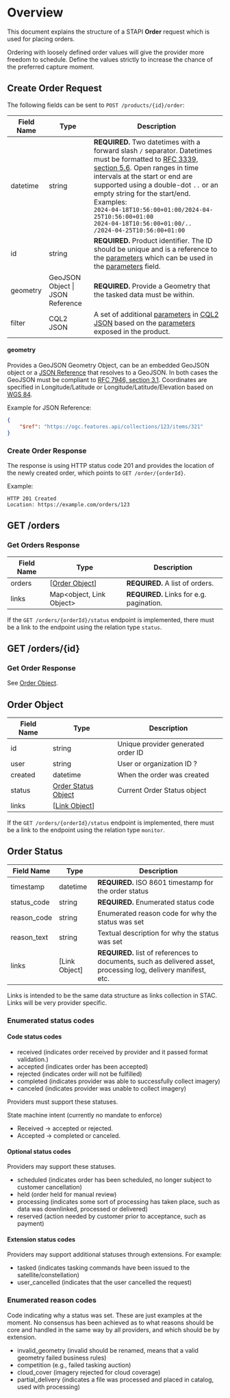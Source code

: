 # Overview

This document explains the structure of a STAPI **Order** request which is used for placing orders. 

Ordering with loosely defined order values will give the provider more freedom to schedule. Define the values strictly to increase the chance of the preferred capture moment.

## Create Order Request

The following fields can be sent to `POST /products/{id}/order`:

| Field Name | Type                             | Description                                                  |
|------------| -------------------------------- | ------------------------------------------------------------ |
| datetime   | string                           | **REQUIRED.** Two datetimes with a forward slash `/` separator. Datetimes must be formatted to [RFC 3339, section 5.6](https://tools.ietf.org/html/rfc3339#section-5.6). Open ranges in time intervals at the start or end are supported using a double-dot `..` or an empty string for the start/end. Examples:<br />`2024-04-18T10:56:00+01:00/2024-04-25T10:56:00+01:00`<br />`2024-04-18T10:56:00+01:00/..`<br />`/2024-04-25T10:56:00+01:00` |
| id         | string                           | **REQUIRED.** Product identifier. The ID should be unique and is a reference to the [parameters](https://github.com/Element84/stapi-spec/blob/main/product/README.md#parameters) which can be used in the [parameters](https://github.com/Element84/stapi-spec/blob/main/product/README.md#parameters) field. |
| geometry   | GeoJSON Object \| JSON Reference | **REQUIRED.** Provide a Geometry that the tasked data must be within. |
| filter     | CQL2 JSON                        | A set of additional [parameters](https://github.com/Element84/stapi-spec/blob/main/product/README.md#parameters) in [CQL2 JSON](https://docs.ogc.org/DRAFTS/21-065.html) based on the [parameters](https://github.com/Element84/stapi-spec/blob/main/product/README.md#parameters) exposed in the product. |

#### geometry

Provides a GeoJSON Geometry Object, can be an embedded GeoJSON object or a [JSON Reference](https://json-spec.readthedocs.io/reference.html) that resolves to a GeoJSON. In both cases the GeoJSON must be compliant to [RFC 7946, section 3.1](https://tools.ietf.org/html/rfc7946#section-3.1). Coordinates are specified in Longitude/Latitude or Longitude/Latitude/Elevation based on [WGS 84](http://www.opengis.net/def/crs/OGC/1.3/CRS84).

Example for JSON Reference:
```json
{
    "$ref": "https://ogc.features.api/collections/123/items/321"
}
```

### Create Order Response

The response is using HTTP status code 201 and provides the location of the newly created order, which points to `GET /order/{orderId}`.

Example:

```http
HTTP 201 Created
Location: https://example.com/orders/123
```

## GET /orders

### Get Orders Response

| Field Name | Type                      | Description |
| ---------- | ------------------------- | ----------- |
| orders     | \[[Order Object](#order-object)\]          | **REQUIRED.** A list of orders. |
| links      | Map\<object, Link Object> | **REQUIRED.** Links for e.g. pagination. |

If the `GET /orders/{orderId}/status` endpoint is implemented, there must be a link to the endpoint using the relation type `status`.

## GET /orders/\{id\}

### Get Order Response
See [Order Object](#order-object).

## Order Object
| Field Name | Type | Description |
| ---------- | ---- | ----------- |
| id   | string | Unique provider generated order ID |
| user | string | User or organization ID ? |
| created | datetime | When the order was created |
| status | [Order Status Object](#order-status) | Current Order Status object |
| links    | \[[Link Object](https://github.com/radiantearth/stac-spec/blob/master/item-spec/item-spec.md#link-object)\] |  |

If the `GET /orders/{orderId}/status` endpoint is implemented, there must be a link to the endpoint using the relation type `monitor`.

## Order Status

| Field Name | Type | Description |
| ---------- | ---- | ----------- |
| timestamp  | datetime | **REQUIRED.** ISO 8601 timestamp for the order status |
| status_code | string | **REQUIRED.** Enumerated status code |
| reason_code | string | Enumerated reason code for why the status was set |
| reason_text | string | Textual description for why the status was set |
| links | \[Link Object\] | **REQUIRED.** list of references to documents, such as delivered asset, processing log, delivery manifest, etc. |

Links is intended to be the same data structure as links collection in STAC. Links will be very provider specific.

### Enumerated status codes

#### Code status codes

* received (indicates order received by provider and it passed format validation.)
* accepted (indicates order has been accepted)
* rejected (indicates order will not be fulfilled)
* completed (indicates provider was able to successfully collect imagery)
* canceled (indicates provider was unable to collect imagery)

Providers must support these statuses.

State machine intent (currently no mandate to enforce)
* Received -> accepted or rejected.
* Accepted -> completed or canceled.

#### Optional status codes

Providers may support these statuses.

* scheduled (indicates order has been scheduled, no longer subject to customer cancellation)
* held (order held for manual review)
* processing (indicates some sort of processing has taken place, such as data was downlinked, processed or delivered)
* reserved (action needed by customer prior to acceptance, such as payment)

#### Extension status codes

Providers may support additional statuses through extensions. For example:

* tasked (indicates tasking commands have been issued to the satellite/constellation)
* user_cancelled (indicates that the user cancelled the request)

### Enumerated reason codes

Code indicating why a status was set.  These are just examples at the moment.  No consensus has been achieved as to what reasons should be core and handled in the same way by all providers, and which should be by extension.

* invalid_geometry (invalid should be renamed, means that a valid geometry failed business rules)
* competition (e.g., failed tasking auction)
* cloud_cover (imagery rejected for cloud coverage)
* partial_delivery (indicates a file was processed and placed in catalog, used with processing)
